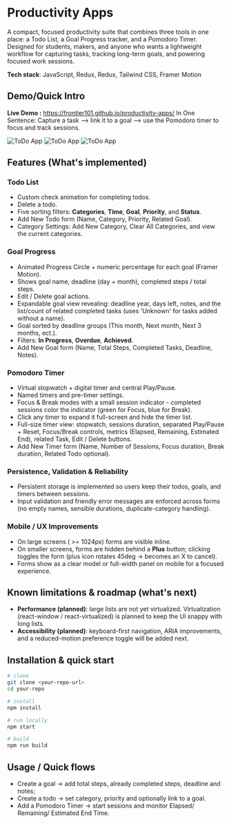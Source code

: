 # Productivity Apps
A compact, focused productivity suite that combines three tools in one place: a Todo List, a Goal Progress tracker, and a Pomodoro Timer. Designed for students, makers, and anyone who wants a lightweight workflow for capturing tasks, tracking long-term goals, and powering focused work sessions.

**Tech stack**:  JavaScript, Redux, Redux, Tailwind CSS, Framer Motion
## Demo/Quick Intro
**Live Demo :** https://frontier101.github.io/productivity-apps/
In One Sentence: Capture a task --> link it to a goal --> use the Pomodoro timer to focus and track sessions.

![ToDo App](https://github.com/Frontier101/screenshots/blob/main/ToDo%20app.png?raw=true) 
![ToDo App](https://github.com/Frontier101/screenshots/blob/main/Goal%20progress.png?raw=true) 
![ToDo App](https://github.com/Frontier101/screenshots/blob/main/Pomodoro%20App.png?raw=true)
## Features (What's implemented)
### Todo List
- Custom check animation for completing todos.
- Delete a todo.
- Five sorting filters: **Categories**, **Time**, **Goal**, **Priority**, and **Status**.
- Add New Todo form (Name, Category, Priority, Related Goal).
- Category Settings: Add New Category, Clear All Categories, and view the current categories.
### Goal Progress
- Animated Progress Circle + numeric percentage for each goal (Framer Motion).
- Shows goal name, deadline (day + month), completed steps / total steps.
- Edit / Delete goal actions.
- Expandable goal view revealing: deadline year, days left, notes, and the list/count of related completed tasks (uses 'Unknown' for tasks added without a name).
- Goal sorted by deadline groups (This month, Next month, Next 3 months, ect.).
- Filters: **In Progress**, **Overdue**, **Achieved**.
- Add New Goal form (Name, Total Steps, Completed Tasks, Deadline, Notes).
### Pomodoro Timer
- Virtual stopwatch + digital timer and central Play/Pause.
- Named timers and pre-timer settings.
- Focus & Break modes with a small session indicator - completed sessions color the indicator (green for Focus, blue for Break).
- Click any timer to expand it full-screen and hide the timer list.
- Full-size timer view: stopwatch, sessions duration, separated Play/Pause + Reset, Focus/Break controls, metrics (Elapsed, Remaining, Estimated End), related Task, Edit / Delete buttons.
- Add New Timer form (Name, Number of Sessions, Focus duration, Break duration, Related Todo optional).
### Persistence, Validation & Reliability
- Persistent storage is implemented so users keep their todos, goals, and timers between sessions.
- Input validation and friendly error messages are enforced across forms (no empty names, sensible durations, duplicate-category handling).
### Mobile / UX Improvements
- On large screens ( >= 1024px) forms are visible inline.
- On smaller screens, forms are hidden behind a **Plus** button; clicking toggles the form (plus icon rotates 45deg -> becomes an X to cancel).
- Forms show as a clear model or full-width panel on mobile for a focused experience.
## Known limitations & roadmap (what's next)
- **Performance (planned)**: large lists are not yet virtualized. Virtualization (react-window / react-virtualized) is planned to keep the UI snappy with long lists.
- **Accessibility (planned)**: keyboard-first navigation, ARIA improvements, and a reduced-motion preference toggle will be added next.
## Installation & quick start
```bash
# clone
git clone <your-repo-url>
cd your-repo

# install
npm install

# run locally
npm start

# build
npm run build
```
## Usage / Quick flows
- Create a goal -> add total steps, already completed steps, deadline and notes;
- Create a todo -> set category, priority and optionally link to a goal.
- Add a Pomodoro Timer -> start sessions and monitor Elapsed/ Remaining/ Estimated End Time.
